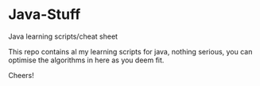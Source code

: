 # Java-Stuff

Java learning scripts/cheat sheet

This repo contains al my learning scripts for java, nothing serious, you can optimise the algorithms in here as you deem fit.

Cheers!
